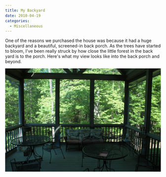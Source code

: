 ```yaml
---
title: My Backyard
date: 2010-04-19
categories: 
  - Miscellaneous
---
```


One of the reasons we purchased the house was because it had a huge backyard and a beautiful, screened-in back porch. As the trees have started to bloom, I've been really struck by how close the little forest in the back yard is to the porch. Here's what my view looks like into the back porch and beyond.

![Back Porch](images/Back-Porch.jpg )
